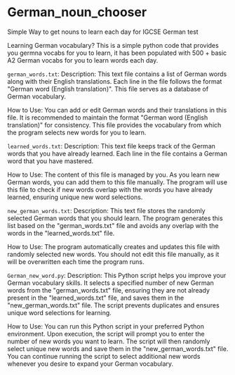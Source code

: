 # German_noun_chooser
Simple Way to get nouns to learn each day for IGCSE German test

Learning German vocabulary?
This is a simple python code that provides you germna vocabs for you to learn, it has been populated with 500 + basic A2 German vocabs for you to learn words each day. 

`german_words.txt`:
Description: This text file contains a list of German words along with their English translations. Each line in the file follows the format "German word (English translation)". This file serves as a database of German vocabulary.

How to Use: You can add or edit German words and their translations in this file. It is recommended to maintain the format "German word (English translation)" for consistency. This file provides the vocabulary from which the program selects new words for you to learn.

`learned_words.txt`:
Description: This text file keeps track of the German words that you have already learned. Each line in the file contains a German word that you have mastered.

How to Use: The content of this file is managed by you. As you learn new German words, you can add them to this file manually. The program will use this file to check if new words overlap with the words you have already learned, ensuring unique new word selections.

`new_german_words.txt`:
Description: This text file stores the randomly selected German words that you should learn. The program generates this list based on the "german_words.txt" file and avoids any overlap with the words in the "learned_words.txt" file.

How to Use: The program automatically creates and updates this file with randomly selected new words. You should not edit this file manually, as it will be overwritten each time the program runs.

`German_new_word.py`:
Description: This Python script helps you improve your German vocabulary skills. It selects a specified number of new German words from the "german_words.txt" file, ensuring they are not already present in the "learned_words.txt" file, and saves them in the "new_german_words.txt" file. The script prevents duplicates and ensures unique word selections for learning.

How to Use: You can run this Python script in your preferred Python environment. Upon execution, the script will prompt you to enter the number of new words you want to learn. The script will then randomly select unique new words and save them in the "new_german_words.txt" file. You can continue running the script to select additional new words whenever you desire to expand your German vocabulary.

